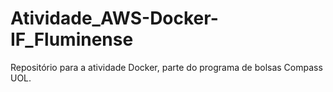 # Atividade_AWS-Docker-IF_Fluminense
Repositório para a atividade Docker, parte do programa de bolsas Compass UOL.
